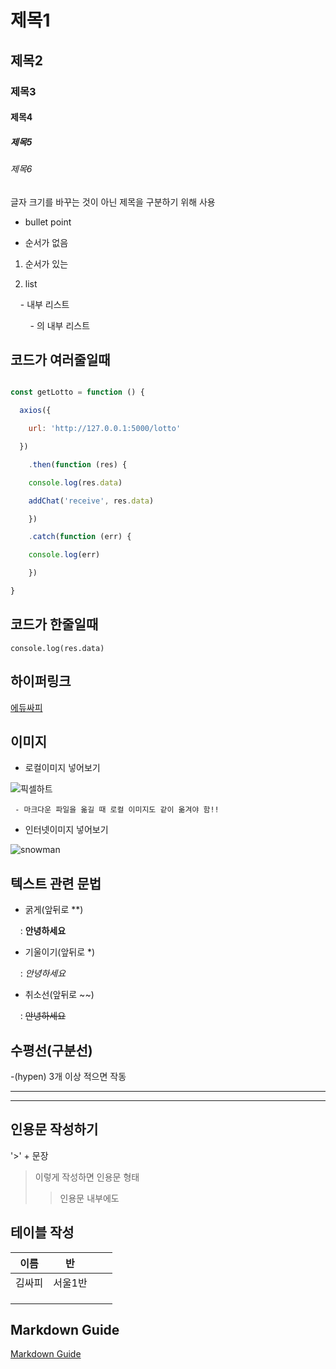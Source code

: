 # 제목1

## 제목2

### 제목3

#### 제목4

##### 제목5

###### 제목6

  

글자 크기를 바꾸는 것이 아닌 제목을 구분하기 위해 사용

  

- bullet point

- 순서가 없음

1. 순서가 있는

2. list

    - 내부 리스트

        - 의 내부 리스트

  

## 코드가 여러줄일때

```javascript

const getLotto = function () {

  axios({

    url: 'http://127.0.0.1:5000/lotto'

  })

    .then(function (res) {

    console.log(res.data)

    addChat('receive', res.data)

    })

    .catch(function (err) {

    console.log(err)

    })

}

```

  

## 코드가 한줄일때

`console.log(res.data)`

  

## 하이퍼링크

[에듀싸피](https://edu.ssafy.com/edu/main/index.do)

  

## 이미지

  

- 로컬이미지 넣어보기

![픽셀하트](giphy.gif)

	 - 마크다운 파일을 옮길 때 로컬 이미지도 같이 옮겨야 함!!

  

- 인터넷이미지 넣어보기

![snowman](https://encrypted-tbn0.gstatic.com/images?q=tbn:ANd9GcSI3MkT7ZdBXzqvb_r7iSO2zskEYLduqwAOxJKFCqdaz8aDJvcSJmCBuV2GsNle0OKA4Gs&usqp=CAU)

  

## 텍스트 관련 문법

- 굵게(앞뒤로 **)

    : **안녕하세요**

- 기울이기(앞뒤로 *)

    : *안녕하세요*

- 취소선(앞뒤로 ~~)

    : ~~안녕하세요~~

  

## 수평선(구분선)

-(hypen) 3개 이상 적으면 작동

  

---

---

## 인용문 작성하기
'>' + 문장
> 이렇게 작성하면 인용문 형태
>>인용문 내부에도

## 테이블 작성

| 이름 | 반 |  |  |
| ---- | ---- | ---- | ---- |
| 김싸피 | 서울1반 |  |  |
|  |  |  |  |
|  |  |  |  |
|  |  |  |  |
## Markdown Guide

[Markdown Guide](https://www.markdownguide.org/)